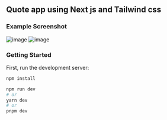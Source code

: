 ## Quote app using Next js and Tailwind css

### Example Screenshot
![image](https://github.com/gentabelardi/quote-nextjs/assets/78941367/927bfe6a-7b12-43be-b7ed-030367e7a56d)
![image](https://github.com/gentabelardi/quote-nextjs/assets/78941367/358fb72f-808a-4921-9b0a-5180d5cc096e)


### Getting Started

First, run the development server:

```bash
npm install

npm run dev
# or
yarn dev
# or
pnpm dev
```
